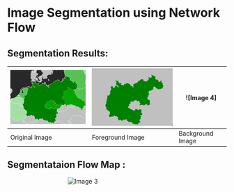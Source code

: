 # Image Segmentation using Network Flow

## Segmentation Results:

| ![Image 1](Pictures/280*200.png) | ![Image 2](Pictures/segmentation_result.png) | ![Image 4]|
|------------------------|------------------------|-------------------|
| Original Image   | Foreground Image    | Background Image |

## Segmentataion Flow Map :
<div style="display: flex; justify-content: space-around;">
  <img src="image1.png" width="45%" alt="Image 3"/>
</div>
